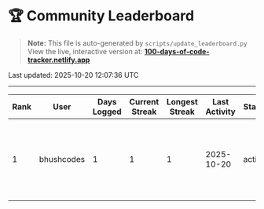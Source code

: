 # 🏆 Community Leaderboard

> **Note:** This file is auto-generated by `scripts/update_leaderboard.py`  
> View the live, interactive version at: **[100-days-of-code-tracker.netlify.app](https://100-days-of-code-tracker.netlify.app/)**

Last updated: 2025-10-20 12:07:36 UTC

---

| Rank | User | Days Logged | Current Streak | Longest Streak | Last Activity | Status | Highlight |
| ---- | ---- | ----------- | -------------- | -------------- | ------------- | ------ | --------- |
| 1 | bhushcodes | 1 | 1 | 1 | 2025-10-20 | active | Built an amazing 100 Days of Code Tracker with neobrutalism UI! Created the… |
